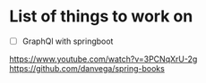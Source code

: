 # List of things to work on

- [ ] GraphQl with springboot

https://www.youtube.com/watch?v=3PCNqXrU-2g
https://github.com/danvega/spring-books